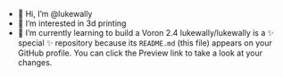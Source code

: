 - 👋 Hi, I’m @lukewally
- 👀 I’m interested in 3d printing
- 🌱 I’m currently learning to build a Voron 2.4
lukewally/lukewally is a ✨ special ✨ repository because its `README.md` (this file) appears on your GitHub profile.
You can click the Preview link to take a look at your changes.
